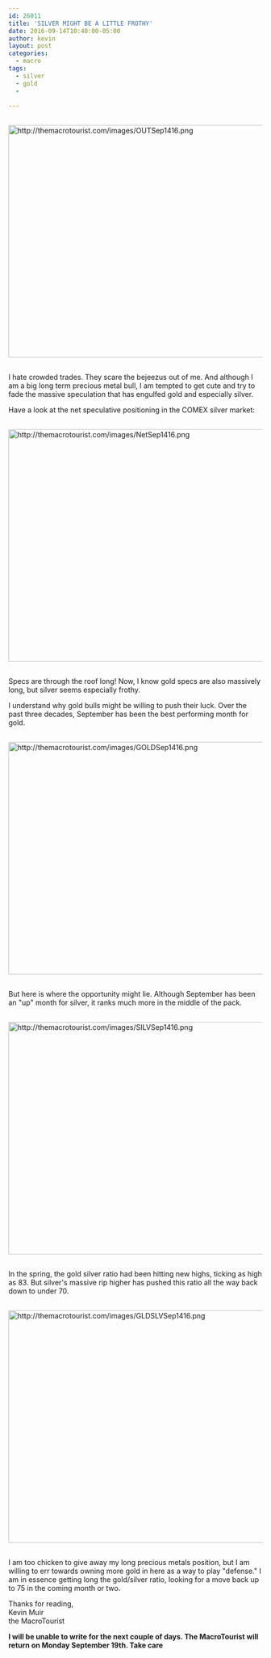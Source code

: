 ```yaml
---
id: 26011
title: 'SILVER MIGHT BE A LITTLE FROTHY'
date: 2016-09-14T10:40:00-05:00
author: kevin
layout: post
categories:
  - macro
tags:
  - silver
  - gold
  - 
   
---
```

<a href="http://themacrotourist.com/images/OUTSep1416.png"><img src="http://themacrotourist.com/images/OUTSep1416.png" alt="http://themacrotourist.com/images/OUTSep1416.png" width="750" height="460" style="margin:30px auto;display:block;"></a>

I hate crowded trades.  They scare the bejeezus out of me.  And although I am a big long term precious metal bull, I am tempted to get cute and try to fade the massive speculation that has engulfed gold and especially silver.

Have a look at the net speculative positioning in the COMEX silver market:

<a href="http://themacrotourist.com/images/NetSep1416.png"><img src="http://themacrotourist.com/images/NetSep1416.png" alt="http://themacrotourist.com/images/NetSep1416.png" width="750" height="460" style="margin:30px auto;display:block;"></a>

Specs are through the roof long!   Now, I know gold specs are also massively long, but silver seems especially frothy.

I understand why gold bulls might be willing to push their luck.  Over the past three decades, September has been the best performing month for gold.

<a href="http://themacrotourist.com/images/GOLDSep1416.png"><img src="http://themacrotourist.com/images/GOLDSep1416.png" alt="http://themacrotourist.com/images/GOLDSep1416.png" width="750" height="460" 
style="margin:30px auto;display:block;"></a>

But here is where the opportunity might lie.  Although September has been an "up" month for silver, it ranks much more in the middle of the pack. 

<a href="http://themacrotourist.com/images/SILVSep1416.png"><img src="http://themacrotourist.com/images/SILVSep1416.png" alt="http://themacrotourist.com/images/SILVSep1416.png" width="750" height="460" style="margin:30px auto;display:block;"></a>

In the spring, the gold silver ratio had been hitting new highs, ticking as high as 83.  But silver's massive rip higher has pushed this ratio all the way back down to under 70.  

<a href="http://themacrotourist.com/images/GLDSLVSep1416.png"><img src="http://themacrotourist.com/images/GLDSLVSep1416.png" alt="http://themacrotourist.com/images/GLDSLVSep1416.png" width="750" height="460" style="margin:30px auto;display:block;"></a>

I am too chicken to give away my long precious metals position, but I am willing to err towards owning more gold in here as a way to play "defense."  I am in essence getting long the gold/silver ratio, looking for a move back up to 75 in the coming month or two.

Thanks for reading,  
Kevin Muir  
the MacroTourist  

**I will be unable to write for the next couple of days.  The MacroTourist will return on Monday September 19th.  Take care**

